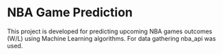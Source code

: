 # NBA Game Prediction

This project is developed for predicting upcoming NBA games outcomes (W/L) using Machine Learning algorithms. For data gathering nba_api was used.
